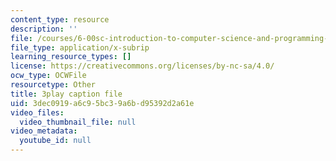 ```yaml
---
content_type: resource
description: ''
file: /courses/6-00sc-introduction-to-computer-science-and-programming-spring-2011/3dec0919a6c95bc39a6bd95392d2a61e_FBpe3xFvPrQ.vtt
file_type: application/x-subrip
learning_resource_types: []
license: https://creativecommons.org/licenses/by-nc-sa/4.0/
ocw_type: OCWFile
resourcetype: Other
title: 3play caption file
uid: 3dec0919-a6c9-5bc3-9a6b-d95392d2a61e
video_files:
  video_thumbnail_file: null
video_metadata:
  youtube_id: null
---
```

